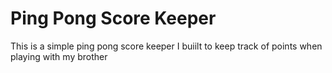 # Ping Pong Score Keeper
This is a simple ping pong score keeper I buiilt to keep track of points when playing with my brother